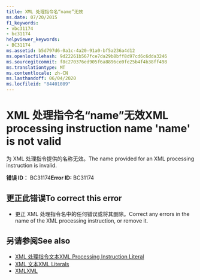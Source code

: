 ```yaml
---
title: XML 处理指令名“name”无效
ms.date: 07/20/2015
f1_keywords:
- vbc31174
- bc31174
helpviewer_keywords:
- BC31174
ms.assetid: b5d797d6-0a1c-4a20-91a0-bf5a236a4d12
ms.openlocfilehash: 9d22261b567fce7da29b8bff8d97cd6c6dda3246
ms.sourcegitcommit: f8c270376ed905f6a8896ce0fe25b4f4b38ff498
ms.translationtype: MT
ms.contentlocale: zh-CN
ms.lasthandoff: 06/04/2020
ms.locfileid: "84401089"
---
```

# <a name="xml-processing-instruction-name-name-is-not-valid"></a><span data-ttu-id="22326-102">XML 处理指令名“name”无效</span><span class="sxs-lookup"><span data-stu-id="22326-102">XML processing instruction name 'name' is not valid</span></span>
<span data-ttu-id="22326-103">为 XML 处理指令提供的名称无效。</span><span class="sxs-lookup"><span data-stu-id="22326-103">The name provided for an XML processing instruction is invalid.</span></span>  
  
 <span data-ttu-id="22326-104">**错误 ID：** BC31174</span><span class="sxs-lookup"><span data-stu-id="22326-104">**Error ID:** BC31174</span></span>  
  
## <a name="to-correct-this-error"></a><span data-ttu-id="22326-105">更正此错误</span><span class="sxs-lookup"><span data-stu-id="22326-105">To correct this error</span></span>  
  
- <span data-ttu-id="22326-106">更正 XML 处理指令名中的任何错误或将其删除。</span><span class="sxs-lookup"><span data-stu-id="22326-106">Correct any errors in the name of the XML processing instruction, or remove it.</span></span>  
  
## <a name="see-also"></a><span data-ttu-id="22326-107">另请参阅</span><span class="sxs-lookup"><span data-stu-id="22326-107">See also</span></span>

- [<span data-ttu-id="22326-108">XML 处理指令文本</span><span class="sxs-lookup"><span data-stu-id="22326-108">XML Processing Instruction Literal</span></span>](../language-reference/xml-literals/xml-processing-instruction-literal.md)
- [<span data-ttu-id="22326-109">XML 文本</span><span class="sxs-lookup"><span data-stu-id="22326-109">XML Literals</span></span>](../language-reference/xml-literals/index.md)
- [<span data-ttu-id="22326-110">XML</span><span class="sxs-lookup"><span data-stu-id="22326-110">XML</span></span>](../programming-guide/language-features/xml/index.md)
